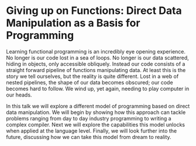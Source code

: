# Giving up on Functions: Direct Data Manipulation as a Basis for Programming

Learning functional programming is an incredibly eye opening experience. No longer is our code lost in a sea of loops. No longer is our data scattered, hiding in objects, only accessible obliquely. Instead our code consists of a straight forward pipeline of functions manipulating data. At least this is the story we tell ourselves, but the reality is quite different. Lost in a web of nested pipelines, the shape of our data becomes obscured; our code becomes hard to follow. We wind up, yet again, needing to play computer in our heads.

In this talk we will explore a different model of programming based on direct data manipulation. We will begin by showing how this approach can tackle problems ranging from day to day industry programming to writing a complex compiler. Next we will explore the capabilities this model unlocks when applied at the language level. Finally, we will look further into the future, discussing how we can take this model from dream to reality.
